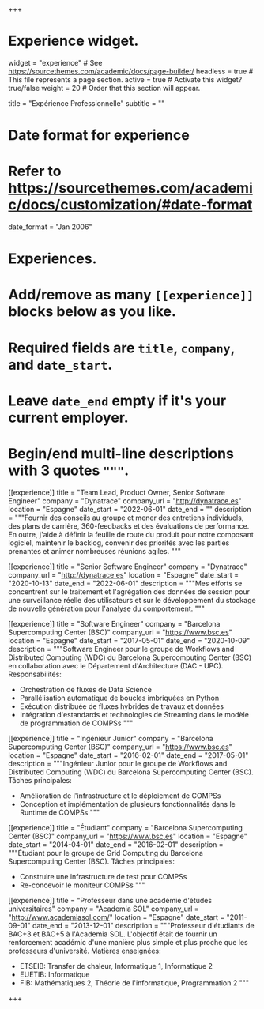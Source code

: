 +++
# Experience widget.
widget = "experience"  # See https://sourcethemes.com/academic/docs/page-builder/
headless = true  # This file represents a page section.
active = true  # Activate this widget? true/false
weight = 20  # Order that this section will appear.

title = "Expérience Professionnelle"
subtitle = ""

# Date format for experience
#   Refer to https://sourcethemes.com/academic/docs/customization/#date-format
date_format = "Jan 2006"

# Experiences.
#   Add/remove as many `[[experience]]` blocks below as you like.
#   Required fields are `title`, `company`, and `date_start`.
#   Leave `date_end` empty if it's your current employer.
#   Begin/end multi-line descriptions with 3 quotes `"""`.
[[experience]]
  title = "Team Lead, Product Owner, Senior Software Engineer"
  company = "Dynatrace"
  company_url = "http://dynatrace.es"
  location = "Espagne"
  date_start = "2022-06-01"
  date_end = ""
  description = """Fournir des conseils au groupe et mener des entretiens individuels, des plans de carrière, 360-feedbacks et des évaluations de performance. En outre, j'aide à définir la feuille de route du produit pour notre composant logiciel, maintenir le backlog, convenir des priorités avec les parties prenantes et animer nombreuses réunions agiles.
  """

[[experience]]
title = "Senior Software Engineer"
company = "Dynatrace"
company_url = "http://dynatrace.es"
location = "Espagne"
date_start = "2020-10-13"
date_end = "2022-06-01"
description = """Mes efforts se concentrent sur le traitement et l'agrégation des données de session pour une surveillance réelle des utilisateurs et sur le développement du stockage de nouvelle génération pour l'analyse du comportement.
  """
  
[[experience]]
  title = "Software Engineer"
  company = "Barcelona Supercomputing Center (BSC)"
  company_url = "https://www.bsc.es"
  location = "Espagne"
  date_start = "2017-05-01"
  date_end = "2020-10-09"
  description = """Software Engineer pour le groupe de Workflows and Distributed Computing (WDC) du Barcelona Supercomputing Center (BSC) en collaboration avec le Département d'Architecture (DAC - UPC).
  Responsabilités:
  
  * Orchestration de fluxes de Data Science
  * Parallélisation automatique de boucles imbriquées en Python
  * Exécution distribuée de fluxes hybrides de travaux et données
  * Intégration d'estandards et technologies de Streaming dans le modèle de programmation de COMPSs
  """
  
[[experience]]
  title = "Ingénieur Junior"
  company = "Barcelona Supercomputing Center (BSC)"
  company_url = "https://www.bsc.es"
  location = "Espagne"
  date_start = "2016-02-01"
  date_end = "2017-05-01"
  description = """Ingénieur Junior pour le groupe de Workflows and Distributed Computing (WDC) du Barcelona Supercomputing Center (BSC). 
  Tâches principales:
  
  * Amélioration de l'infrastructure et le déploiement de COMPSs
  * Conception et implémentation de plusieurs fonctionnalités dans le Runtime de COMPSs
  """
  
[[experience]]
  title = "Étudiant"
  company = "Barcelona Supercomputing Center (BSC)"
  company_url = "https://www.bsc.es"
  location = "Espagne"
  date_start = "2014-04-01"
  date_end = "2016-02-01"
  description = """Étudiant pour le groupe de Grid Computing du Barcelona Supercomputing Center (BSC). 
  Tâches principales:
  
  * Construire une infrastructure de test pour COMPSs
  * Re-concevoir le moniteur COMPSs
  """
  
[[experience]]
  title = "Professeur dans une académie d'études universitaires"
  company = "Academia SOL"
  company_url = "http://www.academiasol.com/"
  location = "Espagne"
  date_start = "2011-09-01"
  date_end = "2013-12-01"
  description = """Professeur d'étudiants de BAC+3 et BAC+5 à l'Academia SOL. L'objectif était de fournir un renforcement
  académic d'une manière plus simple et plus proche que les professeurs d'université. 
  Matières enseignées:
  
  * ETSEIB: Transfer de chaleur, Informatique 1, Informatique 2
  * EUETIB: Informatique
  * FIB: Mathématiques 2, Théorie de l'informatique, Programmation 2
  """
  
+++
